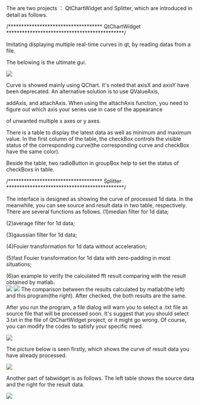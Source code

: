 The are two projects ： QtChartWidget and Splitter, which are introduced in detail as follows.


/************************************ QtChartWidget *********************************************/ 


Imitating displaying multiple real-time curves in qt, by reading datas from a file.

The belowing is the ultimate gui.

![](https://github.com/liming467/QtChartWidget/blob/master/gui.png)

Curve is showed mainly using QChart. It's noted that axisX and axisY have been deprecated. An alternative solution is to use QValueAxis, 

addAxis, and attachAxis. When using the attachAxis function, you need to figure out which axis your series use in case of the appearance 

of unwanted multiple x axes or y axes.

There is a table to display the latest data as well as minimum and maximum value. In the first column of the table, the checkBox controls the visible status of the corresponding curve(the corresponding curve and checkBox have the same color).       

Beside the table, two radioButton in groupBox help to set the status of checkBoxs in table.






/************************************ Splitter *********************************************/ 


The interface is designed as showing the curve of processed 1d data. In the meanwhile, you can see source and result data in two table, respectively. There are several functions as follows.
(1)median filter for 1d data;

(2)average filter for 1d data;

(3)gaussian filter for 1d data;

(4)Fouier transformation for 1d data without acceleration;

(5)fast Fouier transformation for 1d data with zero-padding in most situations;

(6)an example to verify the calculated fft result comparing with the result obtained by matlab.   
![](https://github.com/liming467/QtChartWidget/blob/master/actions.png)
![](https://github.com/liming467/QtChartWidget/blob/master/comparation.png)
The comparison between the results calculated by matlab(the left) and this program(the right). After checked, the both results are the same.    



After you run the program, a file dialog will warn you to select a .txt file as source file that will be processed soon. It's suggest that you should select 3.txt in the file of QtChartWidget project, or it might go wrong. Of course, you can modify the codes to satisfy your specific need. 

![](https://github.com/liming467/QtChartWidget/blob/master/path.png)

The picture below is seen firstly, which shows the curve of result data you have already processed.  

![](https://github.com/liming467/QtChartWidget/blob/master/chartView.png)

Another part of tabwidget is as follows. The left table shows the source data and the right for the result data.     

![](https://github.com/liming467/QtChartWidget/blob/master/table.png)




